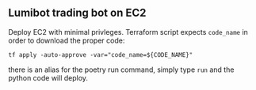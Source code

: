 ## Lumibot trading bot on EC2

Deploy EC2 with minimal privleges. Terraform script expects `code_name` in order to download the proper code:
```
tf apply -auto-approve -var="code_name=${CODE_NAME}"
```

there is an alias for the poetry run command, simply type `run` and the python code will deploy.
